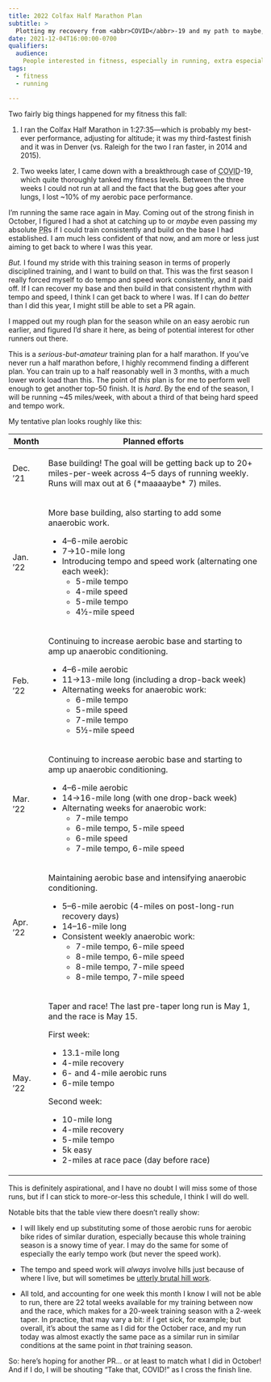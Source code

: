 ```yaml
---
title: 2022 Colfax Half Marathon Plan
subtitle: >
  Plotting my recovery from <abbr>COVID</abbr>-19 and my path to maybe, just maybe, managing another <abbr>PR</abbr> in May.
date: 2021-12-04T16:00:00-0700
qualifiers:
  audience:
    People interested in fitness, especially in running, extra especially in serious (but amateur) half marathon training.
tags:
  - fitness
  - running

---
```


Two fairly big things happened for my fitness this fall:

1. I ran the Colfax Half Marathon in 1:27:35—which is probably my best-ever performance, adjusting for altitude; it was my third-fastest finish and it was in Denver (vs. Raleigh for the two I ran faster, in 2014 and 2015).

2. Two weeks later, I came down with a breakthrough case of <abbr title="Coronavirus disease">COVID</abbr>-19, which quite thoroughly tanked my fitness levels. Between the three weeks I could not run at all and the fact that the bug goes after your lungs, I lost \~10% of my aerobic pace performance.

I’m running the same race again in May. Coming out of the strong finish in October, I figured I had a shot at catching up to or *maybe* even passing my absolute <abbr title="personal record">PR</abbr>s if I could train consistently and build on the base I had established. I am much less confident of that now, and am more or less just aiming to get back to where I was this year.

*But.* I found my stride with this training season in terms of properly disciplined training, and I want to build on that. This was the first season I really forced myself to do tempo and speed work consistently, and it paid off. If I can recover my base and then build in that consistent rhythm with tempo and speed, I think I can get back to where I was. If I can do *better* than I did this year, I might still be able to set a <abbr>PR</abbr> again.

I mapped out my rough plan for the season while on an easy aerobic run earlier, and figured I’d share it here, as being of potential interest for other runners out there.

<section class='note' aria-label='note' aria-role='note'>

This is a *serious-but-amateur* training plan for a half marathon. If you’ve never run a half marathon before, I highly recommend finding a different plan. You can train up to a half reasonably well in 3 months, with a much lower work load than this. The point of *this* plan is for me to perform well enough to get another top-50 finish. It is *hard*. By the end of the season, I will be running \~45 miles/week, with about a third of that being hard speed and tempo work.

</section>

My tentative plan looks roughly like this:

<div class="table-container">
  <table>
    <thead>
      <th>Month</th>
      <th>Planned efforts</th>
    </thead>
    <tbody>
      <tr>
        <td>Dec. ’21</td>
        <td>
          <p>Base building! The goal will be getting back up to 20+ miles-per-week across 4–5 days of running weekly. Runs will max out at 6 (*maaaaybe* 7) miles.</p>
        </td>
      </tr>
      <tr>
        <td>Jan. ’22</td>
        <td>
          <p>More base building, also starting to add some anaerobic work.</p>
          <ul>
            <li>4–6-mile aerobic</li>
            <li>7→10-mile long</li>
            <li>Introducing tempo and speed work (alternating one each week):
              <ul>
                <li>5-mile tempo</li>
                <li>4-mile speed</li>
                <li>5-mile tempo</li>
                <li>4½-mile speed</li>
              </ul>
            </li>
          </ul>
        </td>
      </tr>
      <tr>
        <td>Feb. ’22</td>
        <td>
          <p>Continuing to increase aerobic base and starting to amp up anaerobic conditioning.</p>
          <ul>
            <li>4–6-mile aerobic</li>
            <li>11→13-mile long (including a drop-back week)</li>
            <li>Alternating weeks for anaerobic work:
              <ul>
                <li>6-mile tempo</li>
                <li>5-mile speed</li>
                <li>7-mile tempo</li>
                <li>5½-mile speed</li>
              </ul>
            </li>
          </ul>
        </td>
      </tr>
      <tr>
        <td>Mar. ’22</td>
        <td>
          <p>Continuing to increase aerobic base and starting to amp up anaerobic conditioning.</p>
          <ul>
            <li>4–6-mile aerobic</li>
            <li>14→16-mile long (with one drop-back week)</li>
            <li>Alternating weeks for anaerobic work:
              <ul>
                <li>7-mile tempo</li>
                <li>6-mile tempo, 5-mile speed</li>
                <li>6-mile speed</li>
                <li>7-mile tempo, 6-mile speed</li>
              </ul>
            </li>
          </ul>
        </td>
      </tr>
      <tr>
        <td>Apr. ’22</td>
        <td>
          <p>Maintaining aerobic base and intensifying anaerobic conditioning.</p>
          <ul>
            <li>5–6-mile aerobic (4-miles on post-long-run recovery days)</li>
            <li>14–16-mile long</li>
            <li>Consistent weekly anaerobic work:
              <ul>
                <li>7-mile tempo, 6-mile speed</li>
                <li>8-mile tempo, 6-mile speed</li>
                <li>8-mile tempo, 7-mile speed</li>
                <li>8-mile tempo, 7-mile speed</li>
              </ul>
            </li>
          </ul>
        </td>
      </tr>
      <tr>
        <td>May. ’22</td>
        <td>
          <p>Taper and race! The last pre-taper long run is May 1, and the race is May 15.</p>
          <p>First week:
          <ul>
            <li>13.1-mile long</li>
            <li>4-mile recovery</li>
            <li>6- and 4-mile aerobic runs</li>
            <li>6-mile tempo</li>
          </ul>
          <p>Second week:
          <ul>
            <li>10-mile long</li>
            <li>4-mile recovery</li>
            <li>5-mile tempo</li>
            <li>5k easy</li>
            <li>2-miles at race pace (day before race)</li>
          </ul>
          <ul>
        </td>
      </tr>
    </tbody>
  </table>
</div>

This is definitely aspirational, and I have no doubt I will miss some of those runs, but if I can stick to more-or-less this schedule, I think I will do well.

Notable bits that the table view there doesn’t really show:

- I will likely end up substituting some of those aerobic runs for aerobic bike rides of similar duration, especially because this whole training season is a snowy time of year. I may do the same for some of especially the early tempo work (but never the speed work).

- The tempo and speed work will *always* involve hills just because of where I live, but will sometimes be [utterly brutal hill work](https://www.strava.com/activities/5830329658).

- All told, and accounting for one week this month I know I will not be able to run, there are 22 total weeks available for my training between now and the race, which makes for a 20-week training season with a 2-week taper. In practice, that may vary a bit: if I get sick, for example; but overall, it’s about the same as I did for the October race, and my run today was almost exactly the same pace as a similar run in similar conditions at the same point in *that* training season.

So: here’s hoping for another <abbr>PR</abbr>… or at least to match what I did in October! And if I do, I will be shouting “Take that, <abbr>COVID</abbr>!” as I cross the finish line.
